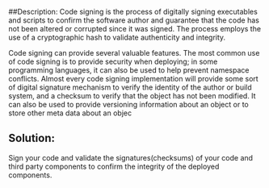##Description:
Code signing is the process of digitally signing executables and scripts to confirm the software 
author and guarantee that the code has not been altered or corrupted since it was signed. 
The process employs the use of a cryptographic hash to validate authenticity and integrity.

Code signing can provide several valuable features. The most common use of code signing is to 
provide security when deploying; in some programming languages, it can also be used to help prevent 
namespace conflicts. Almost every code signing implementation will provide some sort of digital 
signature mechanism to verify the identity of the author or build system, and a checksum to verify 
that the object has not been modified. It can also be used to provide versioning information about an object or to store other meta data about an objec

## Solution:
Sign your code and validate the signatures(checksums) of your code and third party
components to confirm the integrity of the deployed components.
